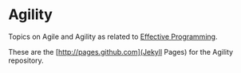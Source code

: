 # Agility

Topics on Agile and Agility as related to [Effective Programming](http://www.effectiveprogramming.com).

These are the [http://pages.github.com](Jekyll Pages) for the Agility repository.
